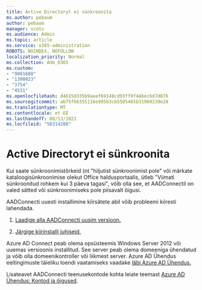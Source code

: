 ```yaml
---
title: Active Directoryt ei sünkroonita
ms.author: pebaum
author: pebaum
manager: scotv
ms.audience: Admin
ms.topic: article
ms.service: o365-administration
ROBOTS: NOINDEX, NOFOLLOW
localization_priority: Normal
ms.collection: Adm_O365
ms.custom:
- "9001688"
- "1300023"
- "3754"
- "4531"
ms.openlocfilehash: d4615d335b9aeef69148cd93ff9f44bec6d7d876
ms.sourcegitcommit: ab75f66355116e995b3cb5505465b31989339e28
ms.translationtype: MT
ms.contentlocale: et-EE
ms.lasthandoff: 08/13/2021
ms.locfileid: "58314200"
---
```

# <a name="active-directory-not-syncing"></a>Active Directoryt ei sünkroonita

Kui saate sünkroonimistõrkeid (nt "hiljutist sünkroonimist pole" või märkate kataloogisünkroonimise olekut Office haldusportaalis, ütleb "Viimati sünkroonitud rohkem kui 3 päeva tagasi", võib olla see, et AADConnectil on valed sätted või sünkroonimiseks pole piisavalt õigusi.  

AADConnecti uuesti installimine kiirsätete abil võib probleemi kiiresti lahendada.

1. [Laadige alla AADConnecti uusim versioon.](https://go.microsoft.com/fwlink/?LinkId=615771)

2. [Järgige kiirinstalli juhiseid.](https://docs.microsoft.com/azure/active-directory/hybrid/how-to-connect-install-express)

Azure AD Connect peab olema opsüsteemis Windows Server 2012 või uuemas versioonis installitud. See server peab olema domeeniga ühendatud ja võib olla domeenikontroller või liikmest server. Azure AD Ühendus eeltingimuste täieliku loendi vaatamiseks vaadake [läbi Azure AD Ühendus.](https://docs.microsoft.com/azure/active-directory/hybrid/how-to-connect-install-prerequisites)

Lisateavet AADConnecti teenusekontode kohta leiate teemast [Azure AD Ühendus: Kontod ja õigused](https://docs.microsoft.com/azure/active-directory/hybrid/reference-connect-accounts-permissions).
